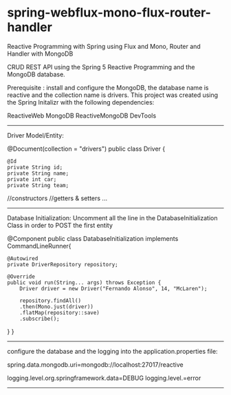 # spring-webflux-mono-flux-router-handler
Reactive Programming with Spring using Flux and Mono, Router and Handler with MongoDB

CRUD REST API using the Spring 5 Reactive Programming and the MongoDB database.

Prerequisite : install and configure the MongoDB, the database name is reactive and the collection name is drivers.
This project was created using the Spring Initalizr with the following dependencies:

ReactiveWeb
MongoDB
ReactiveMongoDB
DevTools

_______________________
Driver Model/Entity:

@Document(collection = "drivers")
public class Driver {
	
	@Id
	private String id;
	private String name;
	private int car;
	private String team;
  
  //constructors 
  //getters & setters
  ...

________________________

Database Initialization:
Uncomment all the line in the DatabaseInitialization Class in order to POST the first entity

@Component
public class DatabaseInitialization implements CommandLineRunner{

	@Autowired
	private DriverRepository repository;
	
	@Override
	public void run(String... args) throws Exception {
		Driver driver = new Driver("Fernando Alonso", 14, "McLaren");
		
		repository.findAll()
		.then(Mono.just(driver))
		.flatMap(repository::save)
		.subscribe();
  }
}

_______________________

configure the database and the logging into the application.properties file:

spring.data.mongodb.uri=mongodb://localhost:27017/reactive

logging.level.org.springframework.data=DEBUG
logging.level.=error

______________________
